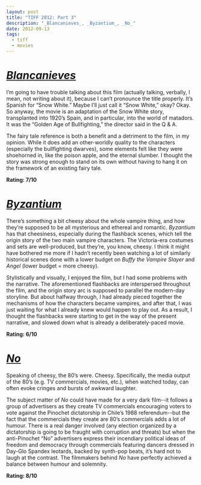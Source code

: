 ```yaml
---
layout: post
title: "TIFF 2012: Part 3"
description: "_Blancanieves_, _Byzantium_, _No_"
date: 2012-09-13
tags:
  - tiff
  - movies
---
```


# [_Blancanieves_](http://www.imdb.com/title/tt1854513/)

I’m going to have trouble talking about this film (actually talking, verbally, I mean, not writing about it), because I can’t pronounce the title properly. It’s Spanish for “Snow White.” Maybe I’ll just call it “Snow White,” okay? Okay. So anyway, the movie is an adaptation of the Snow White story, transplanted into 1920’s Spain, and in particular, into the world of matadors. It was the “Golden Age of Bullfighting,” the director said in the Q & A.

The fairy tale reference is both a benefit and a detriment to the film, in my opinion. While it does add an other-worldly quality to the characters (especially the bullfighting dwarves), some elements felt like they were shoehorned in, like the poison apple, and the eternal slumber. I thought the story was strong enough to stand on its own without having to hang it on the framework of an existing fairy tale.

**Rating: 7/10**

# [_Byzantium_](http://www.imdb.com/title/tt1531901/)

There’s something a bit cheesy about the whole vampire thing, and how they’re supposed to be all mysterious and ethereal and romantic. _Byzantium_ has that cheesiness, especially during the flashback scenes, which tell the origin story of the two main vampire characters. The Victoria-era costumes and sets are well-produced, but they’re, you know, cheesy. I think it might have bothered me more if I hadn’t recently been watching a lot of similarly historical scenes done with a lower budget on _Buffy the Vampire Slayer_ and _Angel_ (lower budget = more cheesy).

Stylistically and visually, I enjoyed the film, but I had some problems with the narrative. The aforementioned flashbacks are interspersed throughout the film, and the origin story arc is supposed to parallel the modern-day storyline. But about halfway through, I had already pieced together the mechanisms of how the characters became vampires, and after that, I was just waiting for what I already knew would happen to play out. As a result, I thought the flashbacks were starting to get in the way of the present narrative, and slowed down what is already a deliberately-paced movie.

**Rating: 6/10**

# [_No_](http://www.imdb.com/title/tt2059255/)

Speaking of cheesy, the 80’s were. Cheesy. Specifically, the media output of the 80’s (e.g. TV commercials, movies, etc.), when watched today, can often evoke cringes and bursts of awkward laughter.

The subject matter of _No_ could have made for a very dark film--it follows a group of advertisers as they create TV commercials encouraging voters to vote against the Pinochet dictatorship in Chile’s 1988 referendum--but the fact that the commercials they create are 80’s commercials adds a lot of humour. There is a real danger involved (any election organized by a dictatorship is going to be fraught with corruption and threats) but when the anti-Pinochet “No” advertisers express their incendiary political ideas of freedom and democracy through commercials featuring dancers dressed in Day-Glo Spandex leotards, backed by synth-pop beats, it’s hard not to laugh at the contrast. The filmmakers behind _No_ have perfectly achieved a balance between humour and solemnity.

**Rating: 8/10**
